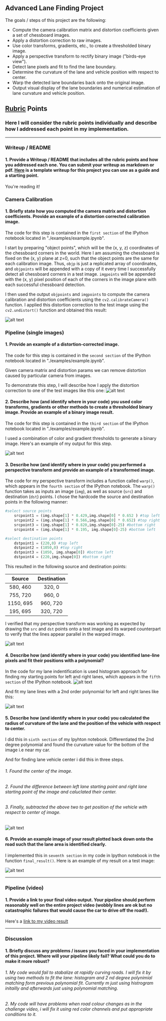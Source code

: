 
## **Advanced Lane Finding Project**

The goals / steps of this project are the following:

* Compute the camera calibration matrix and distortion coefficients given a set of chessboard images.
* Apply a distortion correction to raw images.
* Use color transforms, gradients, etc., to create a thresholded binary image.
* Apply a perspective transform to rectify binary image ("birds-eye view").
* Detect lane pixels and fit to find the lane boundary.
* Determine the curvature of the lane and vehicle position with respect to center.
* Warp the detected lane boundaries back onto the original image.
* Output visual display of the lane boundaries and numerical estimation of lane curvature and vehicle position.

[//]: # (Image References)

[image1]: ./examples/undistort_output.png "Undistorted"
[image2]: ./output_images/undistorted-image.jpg "Road Transformed"
[image3]: ./output_images/thresh6-image.jpg "Binary Example"
[image4]: ./output_images/wrapped-image.jpg "Warp Example"
[image5]: ./output_images/curved-image0.jpg "Fit Visual"
[image6]: ./output_images/curved-image.jpg "Fit Lanes"
[image7]: ./output_images/radius-curvature-image.jpg "Radius Of Curvature"
[image8]: ./output_images/final-output-image.jpg "Ouput Image"
[video1]: ./project_video.mp4 "Video"

## [Rubric](https://review.udacity.com/#!/rubrics/571/view) Points

### Here I will consider the rubric points individually and describe how I addressed each point in my implementation.  

---

### Writeup / README

#### 1. Provide a Writeup / README that includes all the rubric points and how you addressed each one.  You can submit your writeup as markdown or pdf.  [Here](https://github.com/anarchistMegaByte/advanced_lane_finding_project/blob/master/writeup_template.md) is a template writeup for this project you can use as a guide and a starting point.  

You're reading it!

### Camera Calibration

#### 1. Briefly state how you computed the camera matrix and distortion coefficients. Provide an example of a distortion corrected calibration image.

The code for this step is contained in the `first section` of the IPython notebook located in "./examples/example.ipynb". 

I start by preparing "object points", which will be the (x, y, z) coordinates of the chessboard corners in the world. Here I am assuming the chessboard is fixed on the (x, y) plane at z=0, such that the object points are the same for each calibration image.  Thus, `objp` is just a replicated array of coordinates, and `objpoints` will be appended with a copy of it every time I successfully detect all chessboard corners in a test image.  `imgpoints` will be appended with the (x, y) pixel position of each of the corners in the image plane with each successful chessboard detection.  

I then used the output `objpoints` and `imgpoints` to compute the camera calibration and distortion coefficients using the `cv2.calibrateCamera()` function.  I applied this distortion correction to the test image using the `cv2.undistort()` function and obtained this result: 

![alt text][image1]

### Pipeline (single images)

#### 1. Provide an example of a distortion-corrected image.

The code for this step is contained in the `second section` of the IPython notebook located in "./examples/example.ipynb". 

Given camera matrix and distortion params we can remove distortion caused by particular camera from images.

To demonstrate this step, I will describe how I apply the distortion correction to one of the test images like this one:
![alt text][image2]

#### 2. Describe how (and identify where in your code) you used color transforms, gradients or other methods to create a thresholded binary image.  Provide an example of a binary image result.

The code for this step is contained in the `third section` of the IPython notebook located in "./examples/example.ipynb". 

I used a combination of color and gradient thresholds to generate a binary image.  Here's an example of my output for this step.

![alt text][image3]

#### 3. Describe how (and identify where in your code) you performed a perspective transform and provide an example of a transformed image.

The code for my perspective transform includes a function called `warp()`, which appears  in the `fourth section` of the IPython notebook.  The `warp()` function takes as inputs an image (`img`), as well as source (`src`) and destination (`dst`) points.  I chose the hardcode the source and destination points in the following manner:

```python
#select source points
    srcpoint1 = (img.shape[1] * 0.429,img.shape[0] * 0.652 ) #top left
    srcpoint2 = (img.shape[1] * 0.566,img.shape[0] * 0.652) #top right
    srcpoint3 = (img.shape[1] * 0.820,img.shape[0]-25) #bottom right
    srcpoint4 = (img.shape[1] * 0.195, img.shape[0]-25) #bottom left

#select destination points
    dstpoint1 = (220,0) #top left
    dstpoint2 = (1050,0) #top right
    dstpoint3 = (1050, img.shape[0]) #bottom left
    dstpoint4 = (220,img.shape[0]) #bottom right
```

This resulted in the following source and destination points:

| Source        | Destination   | 
|:-------------:|:-------------:| 
| 580, 460      | 320, 0        | 
| 755, 720      | 960, 0      |
| 1150, 695     | 960, 720      |
| 195, 695      | 320, 720        |

I verified that my perspective transform was working as expected by drawing the `src` and `dst` points onto a test image and its warped counterpart to verify that the lines appear parallel in the warped image.

![alt text][image4]

#### 4. Describe how (and identify where in your code) you identified lane-line pixels and fit their positions with a polynomial?

In the code for my lane indentification is used histogram approach for finding my starting points for left and right lanes, which appears  in the `fifth section` of the IPython notebook. 
![alt text][image5]

And fit my lane lines with a 2nd order polynomial for left and right lanes like this:

![alt text][image6]

#### 5. Describe how (and identify where in your code) you calculated the radius of curvature of the lane and the position of the vehicle with respect to center.

I did this in `sixth section` of my Ipyhton notebook. Differentiated the 2nd degree polynomial and found the curvature value for the bottom of the image i.e near my car.

And for finding lane vehicle center i did this in three steps.

###### 1. Found the center of the image.
###### 2. Found the difference between left lane starting point and right lane starting point of the image and caluclated their center.
###### 3. Finally, subtracted the above two to get position of the vehicle with respect to center of image.

![alt text][image7]

#### 6. Provide an example image of your result plotted back down onto the road such that the lane area is identified clearly.

I implemented this in `seventh section` in my code in Ipython notebook in the function `final_result()`.  Here is an example of my result on a test image:

![alt text][image8]

---

### Pipeline (video)

#### 1. Provide a link to your final video output.  Your pipeline should perform reasonably well on the entire project video (wobbly lines are ok but no catastrophic failures that would cause the car to drive off the road!).

Here's a [link to my video result](./project_video.mp4)

---

### Discussion

#### 1. Briefly discuss any problems / issues you faced in your implementation of this project.  Where will your pipeline likely fail?  What could you do to make it more robust?

###### 1. My code would fail to stabalize at rapidly curving roads. I will fix it by using two methods to fit the lane: histogram and 2 nd degree polynimial matching form previous polynomial fit. Currently  m just using histrogram initailly and afterwards just using polynomial matching.

###### 2. My code will have problems when road colour changes as in the challenge video, i will fix it using red color channels and put appropriate conditions to it.    

